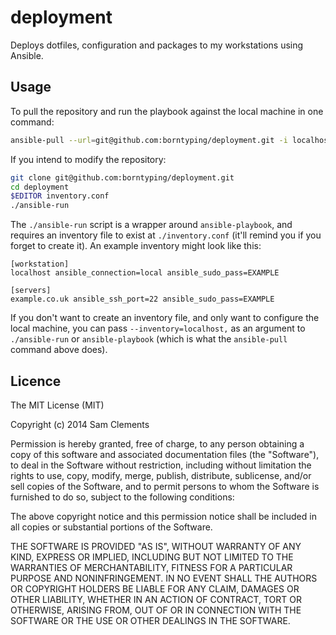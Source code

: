 deployment
==========

Deploys dotfiles, configuration and packages to my workstations using Ansible.

Usage
-----

To pull the repository and run the playbook against the local machine in one command:

```bash
ansible-pull --url=git@github.com:borntyping/deployment.git -i localhost, -K site.yml
```

If you intend to modify the repository:

```bash
git clone git@github.com:borntyping/deployment.git
cd deployment
$EDITOR inventory.conf
./ansible-run
```

The `./ansible-run` script is a wrapper around `ansible-playbook`, and requires an inventory file to exist at `./inventory.conf` (it'll remind you if you forget to create it). An example inventory might look like this:

```
[workstation]
localhost ansible_connection=local ansible_sudo_pass=EXAMPLE

[servers]
example.co.uk ansible_ssh_port=22 ansible_sudo_pass=EXAMPLE
```

If you don't want to create an inventory file, and only want to configure the local machine, you can pass `--inventory=localhost,` as an argument to `./ansible-run` or `ansible-playbook` (which is what the `ansible-pull` command above does).

Licence
-------

The MIT License (MIT)

Copyright (c) 2014 Sam Clements

Permission is hereby granted, free of charge, to any person obtaining a copy
of this software and associated documentation files (the "Software"), to deal
in the Software without restriction, including without limitation the rights
to use, copy, modify, merge, publish, distribute, sublicense, and/or sell
copies of the Software, and to permit persons to whom the Software is
furnished to do so, subject to the following conditions:

The above copyright notice and this permission notice shall be included in
all copies or substantial portions of the Software.

THE SOFTWARE IS PROVIDED "AS IS", WITHOUT WARRANTY OF ANY KIND, EXPRESS OR
IMPLIED, INCLUDING BUT NOT LIMITED TO THE WARRANTIES OF MERCHANTABILITY,
FITNESS FOR A PARTICULAR PURPOSE AND NONINFRINGEMENT. IN NO EVENT SHALL THE
AUTHORS OR COPYRIGHT HOLDERS BE LIABLE FOR ANY CLAIM, DAMAGES OR OTHER
LIABILITY, WHETHER IN AN ACTION OF CONTRACT, TORT OR OTHERWISE, ARISING FROM,
OUT OF OR IN CONNECTION WITH THE SOFTWARE OR THE USE OR OTHER DEALINGS IN
THE SOFTWARE.
